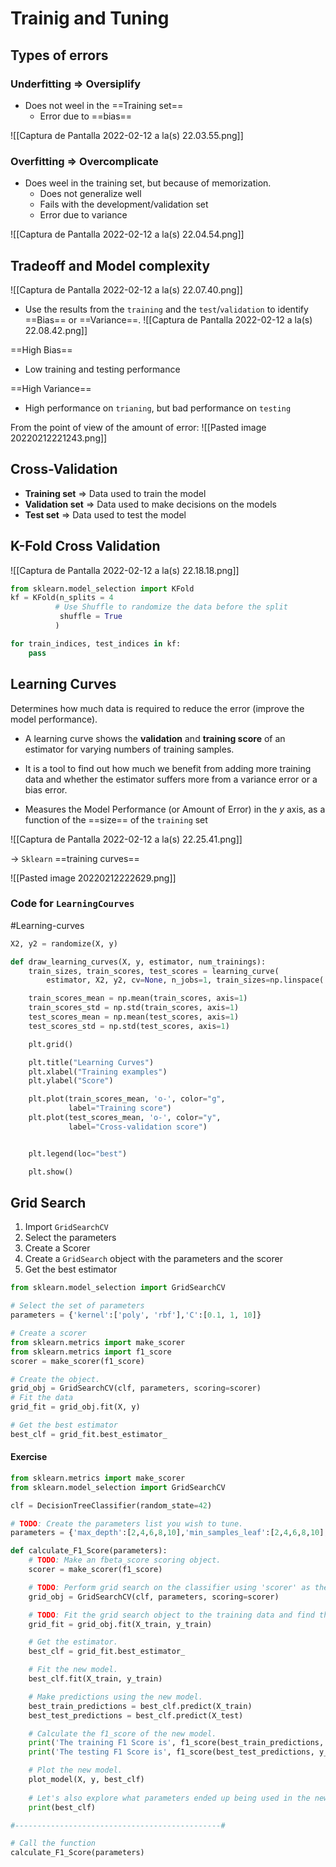# Trainig and Tuning

## Types of errors

### Underfitting => Oversiplify
- Does not weel in the ==Training set==
	- Error due to ==bias==

![[Captura de Pantalla 2022-02-12 a la(s) 22.03.55.png]]


### Overfitting => Overcomplicate
- Does weel in the training set, but because of memorization.
	- Does not generalize well
	- Fails with the development/validation set
	- Error due to variance

![[Captura de Pantalla 2022-02-12 a la(s) 22.04.54.png]]

## Tradeoff and Model complexity
![[Captura de Pantalla 2022-02-12 a la(s) 22.07.40.png]]

- Use the results from the `training` and the `test`/`validation` to identify ==Bias== or ==Variance==.
![[Captura de Pantalla 2022-02-12 a la(s) 22.08.42.png]]

==High Bias==
- Low training and testing performance

==High Variance==
- High performance on `trianing`, but bad performance on `testing`

From the point of view of the amount of error:
![[Pasted image 20220212221243.png]]

## Cross-Validation

- **Training set** => Data used to train the model
- **Validation set** => Data used to make decisions on the models
- **Test set** => Data used to test the model

## K-Fold Cross Validation
![[Captura de Pantalla 2022-02-12 a la(s) 22.18.18.png]]

```python
from sklearn.model_selection import KFold
kf = KFold(n_splits = 4
		  # Use Shuffle to randomize the data before the split
		   shuffle = True
		  )

for train_indices, test_indices in kf:
	pass
```

## Learning Curves
Determines how much data is required to reduce the error (improve the model performance).
- A learning curve shows the **validation** and **training score** of an estimator for varying numbers of training samples.
- It is a tool to find out how much we benefit from adding more training data and whether the estimator suffers more from a variance error or a bias error.

- Measures the Model Performance (or Amount of Error) in the $y$ axis, as a function of the ==size== of the `training` set

![[Captura de Pantalla 2022-02-12 a la(s) 22.25.41.png]]

-> `Sklearn` ==training curves==

![[Pasted image 20220212222629.png]]

### Code for `LearningCourves`
#Learning-curves 

```python
X2, y2 = randomize(X, y)

def draw_learning_curves(X, y, estimator, num_trainings):
    train_sizes, train_scores, test_scores = learning_curve(
        estimator, X2, y2, cv=None, n_jobs=1, train_sizes=np.linspace(.1, 1.0, num_trainings))

    train_scores_mean = np.mean(train_scores, axis=1)
    train_scores_std = np.std(train_scores, axis=1)
    test_scores_mean = np.mean(test_scores, axis=1)
    test_scores_std = np.std(test_scores, axis=1)

    plt.grid()

    plt.title("Learning Curves")
    plt.xlabel("Training examples")
    plt.ylabel("Score")

    plt.plot(train_scores_mean, 'o-', color="g",
             label="Training score")
    plt.plot(test_scores_mean, 'o-', color="y",
             label="Cross-validation score")


    plt.legend(loc="best")

    plt.show()
```

## Grid Search
1. Import `GridSearchCV`
2. Select the parameters
3. Create a Scorer
4. Create a `GridSearch` object with the parameters and the scorer
5. Get the best estimator

```python
from sklearn.model_selection import GridSearchCV

# Select the set of parameters
parameters = {'kernel':['poly', 'rbf'],'C':[0.1, 1, 10]}

# Create a scorer
from sklearn.metrics import make_scorer
from sklearn.metrics import f1_score
scorer = make_scorer(f1_score)

# Create the object.
grid_obj = GridSearchCV(clf, parameters, scoring=scorer)
# Fit the data
grid_fit = grid_obj.fit(X, y)

# Get the best estimator
best_clf = grid_fit.best_estimator_

```

#### Exercise

```python
from sklearn.metrics import make_scorer
from sklearn.model_selection import GridSearchCV

clf = DecisionTreeClassifier(random_state=42)

# TODO: Create the parameters list you wish to tune.
parameters = {'max_depth':[2,4,6,8,10],'min_samples_leaf':[2,4,6,8,10], 'min_samples_split':[2,4,6,8,10]}

def calculate_F1_Score(parameters):
    # TODO: Make an fbeta_score scoring object.
    scorer = make_scorer(f1_score)

    # TODO: Perform grid search on the classifier using 'scorer' as the scoring method.
    grid_obj = GridSearchCV(clf, parameters, scoring=scorer)

    # TODO: Fit the grid search object to the training data and find the optimal parameters.
    grid_fit = grid_obj.fit(X_train, y_train)

    # Get the estimator.
    best_clf = grid_fit.best_estimator_

    # Fit the new model.
    best_clf.fit(X_train, y_train)

    # Make predictions using the new model.
    best_train_predictions = best_clf.predict(X_train)
    best_test_predictions = best_clf.predict(X_test)

    # Calculate the f1_score of the new model.
    print('The training F1 Score is', f1_score(best_train_predictions, y_train))
    print('The testing F1 Score is', f1_score(best_test_predictions, y_test))

    # Plot the new model.
    plot_model(X, y, best_clf)
    
    # Let's also explore what parameters ended up being used in the new model.
    print(best_clf)

#----------------------------------------------#

# Call the function
calculate_F1_Score(parameters)

```